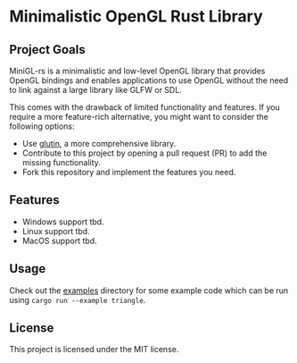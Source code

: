 # Minimalistic OpenGL Rust Library

## Project Goals

MiniGL-rs is a minimalistic and low-level OpenGL library that provides OpenGL bindings and enables applications to use OpenGL without the need to link against a large library like GLFW or SDL.

This comes with the drawback of limited functionality and features. If you require a more feature-rich alternative, you might want to consider the following options:

* Use [glutin](https://crates.io/crates/glutin), a more comprehensive library.
* Contribute to this project by opening a pull request (PR) to add the missing functionality.
* Fork this repository and implement the features you need.

## Features

* Windows support tbd.
* Linux support tbd.
* MacOS support tbd.

## Usage

Check out the [examples](examples/) directory for some example code which can be run using `cargo run --example triangle`.

## License

This project is licensed under the MIT license.
